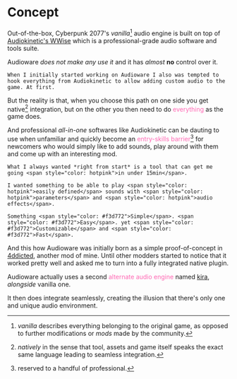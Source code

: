 # Concept

Out-of-the-box, Cyberpunk 2077's *vanilla*[^1] audio engine is built on top of [Audiokinetic's WWise](https://www.audiokinetic.com/en/wwise/overview/) which is a professional-grade audio software and tools suite.

Audioware *does not make any use it* and it has *almost* **no** control over it.

~~~admonish info title="Why not directly hook WWise?"
When I initially started working on Audioware I also was tempted to hook everything from Audiokinetic to allow adding custom audio to the game. At first.
~~~

But the reality is that, when you choose this path on one side you get native[^2] integration, but on the other you then need to do <span style="color: hotpink">everything</span> as the game does.

And professional *all-in-one* softwares like Audiokinetic can be dauting to use when unfamiliar and quickly become an <span style="color: hotpink">entry-skills barrier[^3]</span> for newcomers who would simply like to add sounds, play around with them and come up with an interesting mod.

~~~admonish comment title="Then, how?"
What I always wanted *right from start* is a tool that can get me going <span style="color: hotpink">in under 15min</span>.

I wanted something to be able to play <span style="color: hotpink">easily defined</span> sounds with <span style="color: hotpink">parameters</span> and <span style="color: hotpink">audio effects</span>.

Something <span style="color: #f3d772">Simple</span>. <span style="color: #f3d772">Easy</span>. yet <span style="color: #f3d772">Customizable</span> and <span style="color: #f3d772">Fast</span>.
~~~

And this how Audioware was initially born as a simple proof-of-concept in [4ddicted](https://github.com/cyb3rpsych0s1s/4ddicted), another mod of mine. Until other modders started to notice that it worked pretty well and asked me to turn into a fully integrated native plugin.

Audioware actually uses a second <span style="color: hotpink">alternate audio engine</span> named [kira](https://docs.rs/kira/latest/kira/), *alongside* vanilla one.

It then does integrate seamlessly, creating the illusion that there's only one and unique audio environment.

[^1]: *vanilla* describes everything belonging to the original game, as opposed to further modifications or *mods* made by the community.

[^2]: *natively* in the sense that tool, assets and game itself speaks the exact same language leading to seamless integration.

[^3]: reserved to a handful of professional.
